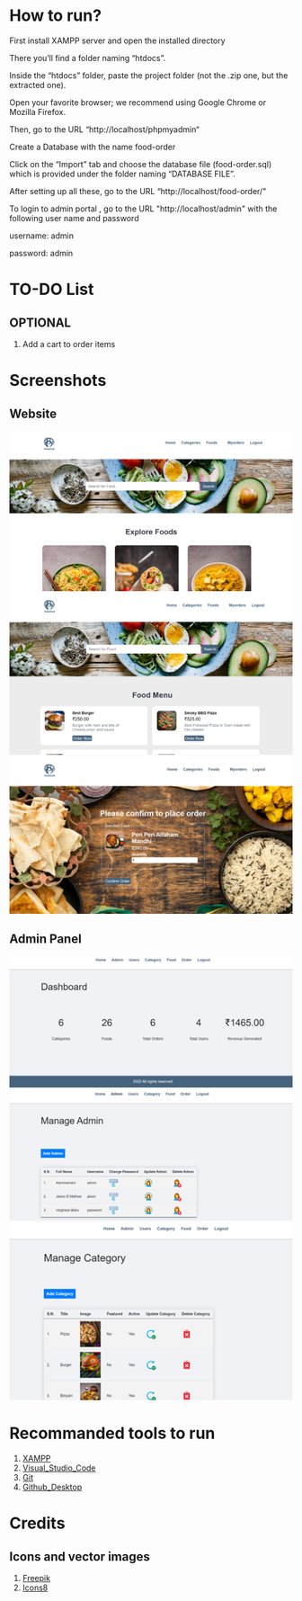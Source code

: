 # How to run?

First install XAMPP server and open the installed directory 

There you’ll find a folder naming “htdocs”.

Inside the “htdocs” folder, paste the project folder (not the .zip one, but the extracted one).

Open your favorite browser; we recommend using Google Chrome or Mozilla Firefox.

Then, go to the URL “http://localhost/phpmyadmin“

Create a Database with the name food-order

Click on the “Import” tab and choose the database file (food-order.sql) which is provided under the folder naming “DATABASE FILE”.

After setting up all these, go to the URL “http://localhost/food-order/"

To login to admin portal , go to the URL "http://localhost/admin" with the following user name and password

username: admin

password: admin

# TO-DO List

## OPTIONAL
1. Add a cart to order items 


# Screenshots

## Website 
![Screenshot](/screenshots/1.png?raw=true "Screenshot")
![Screenshot](/screenshots/2.png?raw=true "Screenshot")
![Screenshot](/screenshots/3.png?raw=true "Screenshot")


## Admin Panel
![Screenshot](/screenshots/4.png?raw=true "Screenshot")
![Screenshot](/screenshots/5.png?raw=true "Screenshot")
![Screenshot](/screenshots/6.png?raw=true "Screenshot")



# Recommanded tools to run
1. [XAMPP](https://www.apachefriends.org/download.html)
2. [Visual_Studio_Code](https://code.visualstudio.com/download)
3. [Git](https://git-scm.com/download/win)
4. [Github_Desktop](https://desktop.github.com/)

# Credits 
## Icons and vector images
1. [Freepik](https://www.freepik.com/)
1. [Icons8](https://icons8.com/)